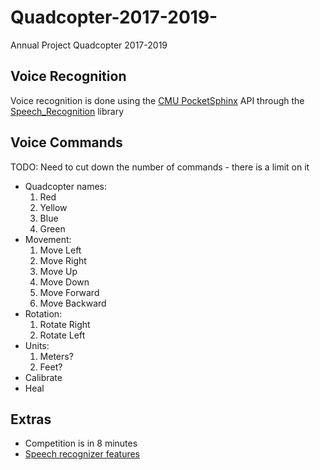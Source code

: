 # Quadcopter-2017-2019-
Annual Project Quadcopter 2017-2019

## Voice Recognition
Voice recognition is done using the [CMU PocketSphinx](https://github.com/bambocher/pocketsphinx-python) API through the [Speech_Recognition](https://github.com/Uberi/speech_recognition) library

## Voice Commands
TODO: Need to cut down the number of commands - there is a limit on it
- Quadcopter names:
	1. Red
	2. Yellow
	3. Blue
	4. Green
- Movement:
	1. Move Left
	2. Move Right
	3. Move Up
	4. Move Down
	5. Move Forward
	6. Move Backward
- Rotation:
	1. Rotate Right
	2. Rotate Left
- Units:
	1. Meters?
	2. Feet?
- Calibrate
- Heal

## Extras
- Competition is in 8 minutes
- [Speech recognizer features](https://github.com/Uberi/speech_recognition/blob/master/examples/special_recognizer_features.py)
